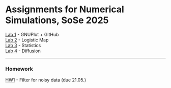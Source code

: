 # Assignments for Numerical Simulations, SoSe 2025

[Lab 1](https://classroom.github.com/a/NATdBzim) - GNUPlot + GitHub  
[Lab 2](https://classroom.github.com/a/HTnN1EZs) - Logistic Map  
[Lab 3](https://classroom.github.com/a/_Sw2KWcw) - Statistics  
[Lab 4](https://classroom.github.com/a/Y9MTiA3n) - Diffusion 


----

### Homework

[HW1](https://classroom.github.com/a/sh2y7t0g) - Filter for noisy data (due 21.05.)
